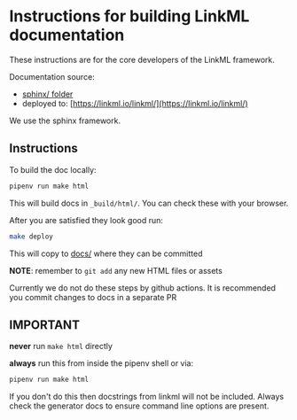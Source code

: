 # Instructions for building LinkML documentation

These instructions are for the core developers of the LinkML framework.

Documentation source:

 * [sphinx/ folder](https://github.com/linkml/linkml/tree/main/sphinx)
 * deployed to: [https://linkml.io/linkml/](https://linkml.io/linkml/)

We use the sphinx framework.

## Instructions

To build the doc locally:

```bash
pipenv run make html
```

This will build docs in `_build/html/`. You can check these with your browser.

After you are satisfied they look good run:

```bash
make deploy
```

This will copy to [docs/](https://github.com/linkml/linkml/tree/main/docs) where they can be committed

**NOTE**: remember to `git add` any new HTML files or assets

Currently we do not do these steps by github actions. It is recommended you commit changes to docs in a separate PR

## IMPORTANT

**never** run `make html` directly

**always** run this from inside the pipenv shell or via:

```bash
pipenv run make html
```

If you don't do this then docstrings from linkml will not be included. Always check the generator docs to ensure command line options are present.

